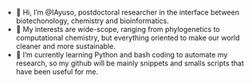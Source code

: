 - 👋 Hi, I’m @IAyuso, postdoctoral researcher in the interface between biotechonology, chemistry and bioinformatics.
- 👀 My interests are wide-scope, ranging from phylogenetics to computational chemistry, but everything oriented to make our world cleaner and more sustainable.
- 🌱 I’m currently learning Python and bash coding to automate my research, so my github will be mainly snippets and smalls scripts that have been useful for me.

<!---
IAyuso/IAyuso is a ✨ special ✨ repository because its `README.md` (this file) appears on your GitHub profile.
You can click the Preview link to take a look at your changes.
--->
